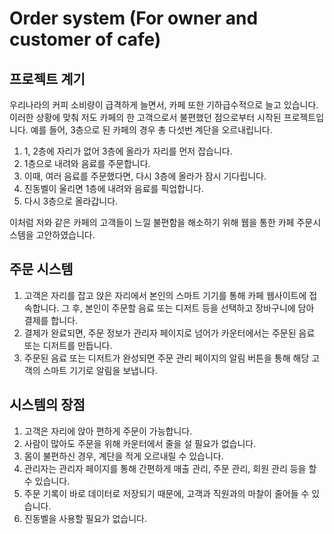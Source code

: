 # Order system (For owner and customer of cafe)

## 프로젝트 계기

우리나라의 커피 소비량이 급격하게 늘면서, 카페 또한 기하급수적으로 늘고 있습니다. 이러한 상황에 맞춰 저도 카페의 한 고객으로서 불편했던 점으로부터 시작된 프로젝트입니다.
예를 들어, 3층으로 된 카페의 경우 총 다섯번 계단을 오르내립니다.
1. 1, 2층에 자리가 없어 3층에 올라가 자리를 먼저 잡습니다.
2. 1층으로 내려와 음료를 주문합니다. 
3. 이때, 여러 음료를 주문했다면, 다시 3층에 올라가 잠시 기다립니다.
4. 진동벨이 울리면 1층에 내려와 음료를 픽업합니다.
5. 다시 3층으로 올라갑니다.

이처럼 저와 같은 카페의 고객들이 느낄 불편함을 해소하기 위해 웹을 통한 카페 주문시스템을 고안하였습니다.

## 주문 시스템

1. 고객은 자리를 잡고 앉은 자리에서 본인의 스마트 기기를 통해 카페 웹사이트에 접속합니다. 그 후, 본인이 주문할 음료 또는 디저트 등을 선택하고 장바구니에 담아 결제를 합니다.
2. 결제가 완료되면, 주문 정보가 관리자 페이지로 넘어가 카운터에서는 주문된 음료 또는 디저트를 만듭니다.
3. 주문된 음료 또는 디저트가 완성되면 주문 관리 페이지의 알림 버튼을 통해 해당 고객의 스마트 기기로 알림을 보냅니다.

## 시스템의 장점

1. 고객은 자리에 앉아 편하게 주문이 가능합니다.
2. 사람이 많아도 주문을 위해 카운터에서 줄을 설 필요가 없습니다.
3. 몸이 불편하신 경우, 계단을 적게 오르내릴 수 있습니다.
4. 관리자는 관리자 페이지를 통해 간편하게 매출 관리, 주문 관리, 회원 관리 등을 할 수 있습니다.
5. 주문 기록이 바로 데이터로 저장되기 때문에, 고객과 직원과의 마찰이 줄어들 수 있습니다.
6. 진동벨을 사용할 필요가 없습니다.

